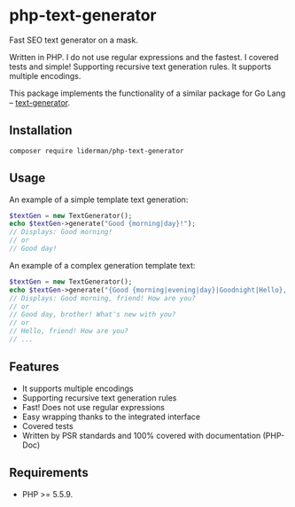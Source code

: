 # php-text-generator
Fast SEO text generator on a mask.

Written in PHP. I do not use regular expressions and the fastest.
I covered tests and simple! Supporting recursive text generation rules.
It supports multiple encodings.

This package implements the functionality of a similar package for Go Lang – [text-generator](https://github.com/liderman/text-generator).

Installation
------------

    composer require liderman/php-text-generator
    
Usage
-----
An example of a simple template text generation:
```php
$textGen = new TextGenerator();
echo $textGen->generate("Good {morning|day}!");
// Displays: Good morning!
// or
// Good day!
```

An example of a complex generation template text:
```php
$textGen = new TextGenerator();
echo $textGen->generate("{Good {morning|evening|day}|Goodnight|Hello}, {friend|brother}! {How are you|What's new with you}?");
// Displays: Good morning, friend! How are you?
// or
// Good day, brother! What's new with you?
// or
// Hello, friend! How are you?
// ...
```

Features
--------
* It supports multiple encodings
* Supporting recursive text generation rules
* Fast! Does not use regular expressions
* Easy wrapping thanks to the integrated interface
* Covered tests
* Written by PSR standards and 100% covered with documentation (PHP-Doc)

Requirements
-----------

* PHP >= 5.5.9.

